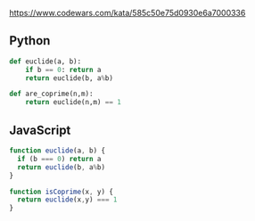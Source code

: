 https://www.codewars.com/kata/585c50e75d0930e6a7000336

## Python
```python
def euclide(a, b):
    if b == 0: return a
    return euclide(b, a%b)

def are_coprime(n,m):
    return euclide(n,m) == 1
```

## JavaScript
```js
function euclide(a, b) {
  if (b === 0) return a
  return euclide(b, a%b)
}

function isCoprime(x, y) {
  return euclide(x,y) === 1
}
```